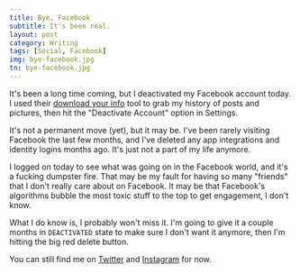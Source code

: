 ```yaml
---
title: Bye, Facebook
subtitle: It's been real.
layout: post
category: Writing
tags: [Social, Facebook]
img: bye-facebook.jpg
tn: bye-facebook.jpg
---
```


It's been a long time coming, but I deactivated my Facebook account today. I used their [download your info][1] tool to grab my history of posts and pictures, then hit the "Deactivate Account" option in Settings.
<!-- more --> 
It's not a permanent move (yet), but it may be. I've been rarely visiting Facebook the last few months, and I've deleted any app integrations and identity logins months ago. It's just not a part of my life anymore.

I logged on today to see what was going on in the Facebook world, and it's a fucking dumpster fire. That may be my fault for having so many "friends" that I don't really care about on Facebook. It may be that Facebook's algorithms bubble the most toxic stuff to the top to get engagement, I don't know.

What I do know is, I probably won't miss it. I'm going to give it a couple months in `DEACTIVATED` state to make sure I don't want it anymore, then I'm hitting the big red delete button.

You can still find me on [Twitter][2] and [Instagram][3] for now.


[1]: https://www.facebook.com/help/212802592074644
[2]: https://www.instagram.com/jimmylittle
[3]: https://www.twitter.com/jimmylittle